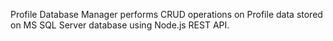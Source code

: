 Profile Database Manager performs CRUD operations on Profile data stored on MS SQL Server database using Node.js REST API.
